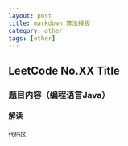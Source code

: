 ```yaml
---
layout: post
title: markdown 算法模板
category: other
tags: [other]
---
```


## LeetCode No.XX Title

### 题目内容（编程语言Java）



#### 解读


```
代码区

```